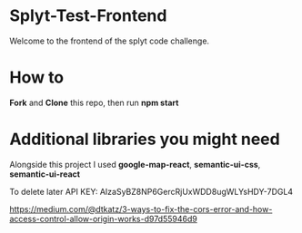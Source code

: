 # Splyt-Test-Frontend 

Welcome to the frontend of the splyt code challenge.

# How to

**Fork** and **Clone** this repo, then run **npm start**

# Additional libraries you might need

Alongside this project I used **google-map-react**, **semantic-ui-css**, **semantic-ui-react**

To delete later API KEY: AIzaSyBZ8NP6GercRjUxWDD8ugWLYsHDY-7DGL4

https://medium.com/@dtkatz/3-ways-to-fix-the-cors-error-and-how-access-control-allow-origin-works-d97d55946d9
